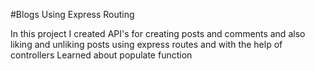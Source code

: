 #Blogs Using Express Routing

In this project I created API's for creating posts and comments and also liking and unliking posts using express routes and with the help of controllers
Learned about populate function 

